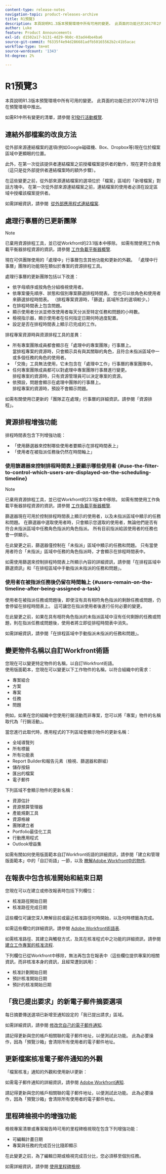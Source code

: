 ```yaml
---
content-type: release-notes
navigation-topic: product-releases-archive
title: R1預覽3
description: 本頁說明R1.3版本預覽環境中所有可用的變更。 此頁面的功能已於2017年2月1日在預覽環境中推出。
author: Luke
feature: Product Announcements
exl-id: d1502a17-b131-4d29-9b0c-03ad44be4ba6
source-git-commit: f6335f4e94d286681adfb50165562b2c41b5acac
workflow-type: tm+mt
source-wordcount: '1343'
ht-degree: 2%

---
```


# R1預覽3

本頁說明R1.3版本預覽環境中所有可用的變更。 此頁面的功能已於2017年2月1日在預覽環境中推出。

如需R1中所有變更的清單，請參閱 [R1發行活動概覽](../../../../product-announcements/product-releases/quarterly-release-archive/r1-release-activity/r1-release-activity-overview.md). 

## 連結外部檔案的改良方法

從外部來源連結檔案的選項(例如Google磁碟機、Box、Dropbox等)現在位於檔案區域中更顯眼的位置。 

此外，在第一次從該提供者連結檔案之前授權檔案提供者的動作，現在更符合直覺（這只是從外部提供者連結檔案時的額外步驟）。

在這些變更之前，從外部來源連結檔案的選項位於「檔案」區域的「新增檔案」對話方塊中。 在第一次從外部來源連結檔案之前，連結檔案的使用者必須在設定區域中授權該檔案提供者。

如需詳細資訊，請參閱  [從外部應用程式連結檔案](../../../../documents/adding-documents-to-workfront/link-documents-from-external-apps.md).

## 處理行事曆的已更新團隊

>[!NOTE]
>
>已棄用資源排程工具，並已從Workfront的23.1版本中移除。 如需有關使用工作負載平衡器排程資源的資訊，請參閱 [工作負載平衡器概覽](../../../../resource-mgmt/workload-balancer/overview-workload-balancer.md).

現在可供團隊使用的「處理中」行事曆包含其他功能和更新的外觀。 「處理中行事曆」團隊的功能現在類似於專案的資源排程工具。

處理行事曆的更新團隊包括以下改進：

* 依字母順序或按角色分組檢視使用者。
* 依專案優先順序、狀態和個別專案篩選排程時間表。 您也可以依角色和使用者來篩選排程時間表。 （排程專案資源時，「篩選」區域所含的選項較少。）
* 在排程時間表上包含問題。
* 顯示使用者分派並修改使用者每天分派至特定任務和問題的小時數。
* 檢視指示器，顯示使用者在任何指定日期何時過度配置。
* 設定是否在排程時間表上顯示已完成的工作。

排程專案資源時與資源排程工具的差異：

* 所有專案團隊成員都會顯示在「處理中的專案團隊」行事曆上。\
  當排程專案的資源時，只會顯示具有與其關聯的角色，且符合未指派區域中一或多個任務的角色的使用者。
* 「交換」工具無法使用，它未包含在「處理中工作」行事曆的專案團隊中。
* 任何專案團隊成員都可以對處理中專案團隊行事曆進行變更。\
  排程專案的資源時，只有資源管理員可以決定專案的資源。
* 依預設，問題會顯示在處理中團隊的行事曆上。\
  排程專案的資源時，預設不會顯示問題。

如需有關使用已更新的「團隊正在處理」行事曆的詳細資訊，請參閱「資源排程」。

## 資源排程增強功能

排程時間表包含下列增強功能：

* 「使用篩選器來控制哪些使用者要顯示在排程時間表上」
* 「使用者在被指派任務後仍然在時間軸上」

### 使用篩選器來控制排程時間表上要顯示哪些使用者 {#use-the-filter-to-control-which-users-are-displayed-on-the-scheduling-timeline}

>[!NOTE]
>
>已棄用資源排程工具，並已從Workfront的23.1版本中移除。 如需有關使用工作負載平衡器排程資源的資訊，請參閱 [工作負載平衡器概覽](../../../../resource-mgmt/workload-balancer/overview-workload-balancer.md).

篩選器現在可用於控制排程時間表上顯示的使用者，以及未指派區域中顯示的任務和問題。 在篩選器中選取使用者時，只會顯示您選取的使用者，無論他們是否有符合未指派區域中任務角色指派的角色指派。 所有目前指派給該使用者的任務也會一併顯示。

在此變更之前，篩選器僅控制在「未指派」區域中顯示的任務和問題。 只有當使用者符合「未指派」區域中任務的角色指派時，才會顯示在排程時間表中。

如需使用篩選來控制排程時間表上所顯示內容的詳細資訊，請參閱「在排程區域中篩選資訊」和「在排程區域中手動指派未指派的任務和問題」。

### 使用者在被指派任務後仍留在時間軸上 {#users-remain-on-the-timeline-after-being-assigned-a-task}

使用者在被指派任務或問題後，即使沒有具有相符角色指派的剩餘任務或問題，仍會停留在排程時間表上。 這可讓您在指派使用者後進行任何必要的變更。

在此變更之前，如果在具有相符角色指派的未指派區域中沒有任何剩餘的任務或問題，則在指派任務或問題後，使用者將立即從排程時間表中消失。

如需詳細資訊，請參閱「在排程區域中手動指派未指派的任務和問題」。

## 變更物件名稱以自訂Workfront術語

您現在可以變更特定物件的名稱，以自訂Workfront術語。\
使用版面範本，您現在可以變更以下工作物件的名稱，以符合組織中的需求：

* 專案組合
* 方案
* 專案
* 任務
* 問題

例如，如果在您的組織中您使用行銷活動而非專案，您可以將「專案」物件的名稱取代為「行銷活動」。

當您進行此取代時，應用程式的下列區域會顯示物件的更新名稱：

* 全域導覽列
* 所有標籤
* 所有功能表 
* Report Builder和報告元素（檢視、篩選器和群組）
* 儲存按鈕
* 匯出的檔案
* 電子郵件

下列區域不會顯示物件的更新名稱：

* 資源估計
* 資源預算管理器
* 產能規劃工具
* 資源格線
* 團隊建立者
* Portfolio最佳化工具 
* 行動應用程式
* Outlook增益集

如需有關如何使用版面範本自訂Workfront術語的詳細資訊，請參閱「建立和管理版面範本」中的「自訂術語」一節，以及 [瞭解Adobe Workfront中的物件](../../../../workfront-basics/navigate-workfront/workfront-navigation/understand-objects.md).

## 在報表中包含核准開始和結束日期

您現在可以在建立或修改報表時包括下列欄位：

* 核准路徑開始日期
* 核准路徑完成日期

這些欄位可讓您深入瞭解目前或最近核准路徑何時開始，以及何時標籤為完成。

如需這些欄位的詳細資訊，請參閱 [Adobe Workfront術語表](../../../../workfront-basics/navigate-workfront/workfront-navigation/workfront-terminology-glossary.md).

如需核准路徑、其建立與觸發方式，及其在核准程式中之功能的詳細資訊，請參閱 [建立工作專案的核准流程](../../../../administration-and-setup/customize-workfront/configure-approval-milestone-processes/create-approval-processes.md).

下列欄位已從Workfront中移除，無法再包含在報表中（這些欄位提供專案的相關資訊，而非核准本身的資訊，且經常遭到誤用）：

* 核准計劃開始日期
* 預計核准開始日期
* 預計的核准開始日期

## 「我已提出要求」的新電子郵件摘要選項

每日摘要傳送選項已新增至通知設定的「我已提出請求」區域。

如需詳細資訊，請參閱 [修改您自己的電子郵件通知](../../../../workfront-basics/using-notifications/activate-or-deactivate-your-own-event-notifications.md).

請記得更新與您的帳戶相關聯的電子郵件地址，以便測試此功能。 此為必要操作，因為「預覽沙箱」會清除所有使用者的電子郵件地址。

## 更新檔案核准電子郵件通知的外觀

「檔案核准」通知的外觀和使用新UI更新：

如需電子郵件通知的詳細資訊，請參閱 [Adobe Workfront通知](../../../../workfront-basics/using-notifications/wf-notifications.md).

請記得更新與您的帳戶相關聯的電子郵件地址，以便測試此功能。 此為必要操作，因為「預覽沙箱」會清除所有使用者的電子郵件地址。

## 里程碑檢視中的增強功能

檢視專案清單或專案報告時可用的里程碑檢視現在包含下列增強功能：

* 可編輯計畫日期
* 專案與任務的完成百分比隨即顯示

在此變更之前，為了編輯日期或檢視完成百分比，您必須移至個別任務。

如需詳細資訊，請參閱 [使用里程碑檢視](../../../../reports-and-dashboards/reports/reporting-elements/use-milestone-view.md).
